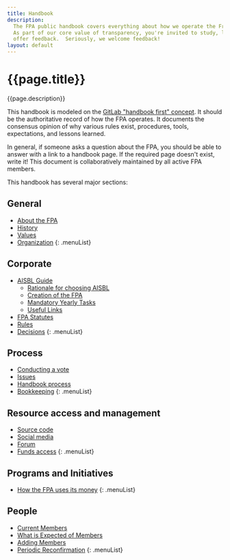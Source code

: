 ```yaml
---
title: Handbook
description:
  The FPA public handbook covers everything about how we operate the FreeCAD Project Association.
  As part of our core value of transparency, you're invited to study, learn, copy and
  offer feedback.  Seriously, we welcome feedback!
layout: default
---
```


# {{page.title}}

{{page.description}}

This handbook is modeled on the [GitLab "handbook first" concept](https://about.gitlab.com/company/culture/all-remote/handbook-first-documentation/).  It should be the
authoritative record of how the FPA operates. It documents the consensus opinion
of why various rules exist, procedures, tools, expectations, and lessons learned.

In general, if someone asks a question about the FPA, you should be able to answer
with a link to a handbook page.  If the required page doesn't exist, write it! This
document is collaboratively maintained by all active FPA members.

This handbook has several major sections:

## General
- [About the FPA](./general/about.md)
- [History](./general/history.md)
- [Values](./general/values.md)
- [Organization](./general/organization.md)
{: .menuList}

## Corporate
- [AISBL Guide](./corporate/aisbl_guide.md)
    - [Rationale for choosing AISBL](./corporate/AISBL/rationale.md)
    - [Creation of the FPA](./corporate/AISBL/creation.md)
    - [Mandatory Yearly Tasks](./corporate/AISBL/mandatory_tasks.md)
    - [Useful Links](./corporate/AISBL/links.md)
- [FPA Statutes](./corporate/statutes.md)
- [Rules](./process/rules.md)
- [Decisions](./process/decisions.md)
{: .menuList}

## Process
- [Conducting a vote](./process/voting.md)
- [Issues](./process/issues.md)
- [Handbook process](./process/handbook.md)
- [Bookkeeping](./process/bookkeeping/overview.md)
{: .menuList}

## Resource access and management
- [Source code](./process/source_code_access.md)
- [Social media](./process/socialmedia.md)
- [Forum](./process/forum.md)
- [Funds access](./process/fundsaccess.md)
{: .menuList}

## Programs and Initiatives
- [How the FPA uses its money](../programs.md)
{: .menuList}

## People
- [Current Members](./people/roster.md)
- [What is Expected of Members](./people/expectations.md)
- [Adding Members](./process/member.md)
- [Periodic Reconfirmation](./process/reconfirmation.md)
{: .menuList}
